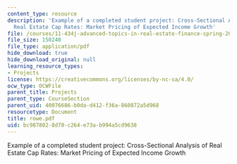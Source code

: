 ```yaml
---
content_type: resource
description: 'Example of a completed student project: Cross-Sectional Analysis of
  Real Estate Cap Rates: Market Pricing of Expected Income Growth'
file: /courses/11-434j-advanced-topics-in-real-estate-finance-spring-2007/bc9878028d70c264e73ab994a5cd9638_rowe.pdf
file_size: 150240
file_type: application/pdf
hide_download: true
hide_download_original: null
learning_resource_types:
- Projects
license: https://creativecommons.org/licenses/by-nc-sa/4.0/
ocw_type: OCWFile
parent_title: Projects
parent_type: CourseSection
parent_uid: 40076686-b0da-d412-f36a-860872a5d968
resourcetype: Document
title: rowe.pdf
uid: bc987802-8d70-c264-e73a-b994a5cd9638
---
```

Example of a completed student project: Cross-Sectional Analysis of Real Estate Cap Rates: Market Pricing of Expected Income Growth